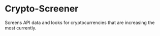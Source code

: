 # Crypto-Screener
Screens API data and looks for cryptocurrencies that are increasing the most currently.
